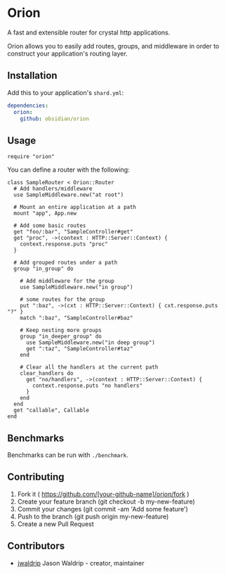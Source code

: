 # Orion

A fast and extensible router for crystal http applications.

Orion allows you to easily add routes, groups, and middleware in order to
construct your application's routing layer.

## Installation

Add this to your application's `shard.yml`:

```yaml
dependencies:
  orion:
    github: obsidian/orion
```

## Usage

```crystal
require "orion"
```

You can define a router with the following:

```crystal
class SampleRouter < Orion::Router
  # Add handlers/middleware
  use SampleMiddleware.new("at root")

  # Mount an entire application at a path
  mount "app", App.new

  # Add some basic routes
  get "foo/:bar", "SampleController#get"
  get "proc", ->(context : HTTP::Server::Context) {
    context.response.puts "proc"
  }

  # Add grouped routes under a path
  group "in_group" do

    # Add middleware for the group
    use SampleMiddleware.new("in group")

    # some routes for the group
    put ":baz", ->(cxt : HTTP::Server::Context) { cxt.response.puts "?" }
    match ":baz", "SampleController#baz"

    # Keep nesting more groups
    group "in_deeper_group" do
      use SampleMiddleware.new("in deep group")
      get ":taz", "SampleController#taz"
    end

    # Clear all the handlers at the current path
    clear_handlers do
      get "no/handlers", ->(context : HTTP::Server::Context) {
        context.response.puts "no handlers"
      }
    end
  end
  get "callable", Callable
end
```

## Benchmarks

Benchmarks can be run with `./benchmark`.

## Contributing

1. Fork it ( https://github.com/[your-github-name]/orion/fork )
2. Create your feature branch (git checkout -b my-new-feature)
3. Commit your changes (git commit -am 'Add some feature')
4. Push to the branch (git push origin my-new-feature)
5. Create a new Pull Request

## Contributors

- [jwaldrip](https://github.com/jwaldrip) Jason Waldrip - creator, maintainer
